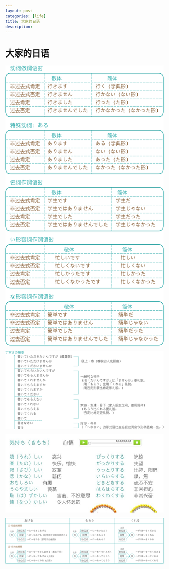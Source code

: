 ```yaml
---
layout: post  
categories: [life]  
title: 大家的日语  
description: 
---
```


# 大家的日语

![image](images/j1.gif)

![image](images/j2.gif)

![image](images/j3.jpg)

![image](images/j4.gif)